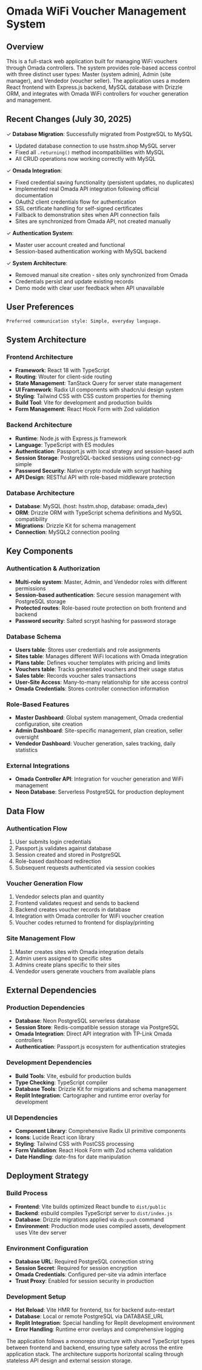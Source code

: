 # Omada WiFi Voucher Management System

## Overview

This is a full-stack web application built for managing WiFi vouchers through Omada controllers. The system provides role-based access control with three distinct user types: Master (system admin), Admin (site manager), and Vendedor (voucher seller). The application uses a modern React frontend with Express.js backend, MySQL database with Drizzle ORM, and integrates with Omada WiFi controllers for voucher generation and management.

## Recent Changes (July 30, 2025)

✓ **Database Migration**: Successfully migrated from PostgreSQL to MySQL
- Updated database connection to use hsstm.shop MySQL server
- Fixed all `.returning()` method incompatibilities with MySQL
- All CRUD operations now working correctly with MySQL

✓ **Omada Integration**: 
- Fixed credential saving functionality (persistent updates, no duplicates)
- Implemented real Omada API integration following official documentation
- OAuth2 client credentials flow for authentication
- SSL certificate handling for self-signed certificates
- Fallback to demonstration sites when API connection fails
- Sites are synchronized from Omada API, not created manually

✓ **Authentication System**: 
- Master user account created and functional
- Session-based authentication working with MySQL backend

✓ **System Architecture**: 
- Removed manual site creation - sites only synchronized from Omada
- Credentials persist and update existing records
- Demo mode with clear user feedback when API unavailable

## User Preferences

```
Preferred communication style: Simple, everyday language.
```

## System Architecture

### Frontend Architecture
- **Framework**: React 18 with TypeScript
- **Routing**: Wouter for client-side routing
- **State Management**: TanStack Query for server state management
- **UI Framework**: Radix UI components with shadcn/ui design system
- **Styling**: Tailwind CSS with CSS custom properties for theming
- **Build Tool**: Vite for development and production builds
- **Form Management**: React Hook Form with Zod validation

### Backend Architecture
- **Runtime**: Node.js with Express.js framework
- **Language**: TypeScript with ES modules
- **Authentication**: Passport.js with local strategy and session-based auth
- **Session Storage**: PostgreSQL-backed sessions using connect-pg-simple
- **Password Security**: Native crypto module with scrypt hashing
- **API Design**: RESTful API with role-based middleware protection

### Database Architecture
- **Database**: MySQL (host: hsstm.shop, database: omada_dev)
- **ORM**: Drizzle ORM with TypeScript schema definitions and MySQL compatibility
- **Migrations**: Drizzle Kit for schema management
- **Connection**: MySQL2 connection pooling

## Key Components

### Authentication & Authorization
- **Multi-role system**: Master, Admin, and Vendedor roles with different permissions
- **Session-based authentication**: Secure session management with PostgreSQL storage
- **Protected routes**: Role-based route protection on both frontend and backend
- **Password security**: Salted scrypt hashing for password storage

### Database Schema
- **Users table**: Stores user credentials and role assignments
- **Sites table**: Manages different WiFi locations with Omada integration
- **Plans table**: Defines voucher templates with pricing and limits
- **Vouchers table**: Tracks generated vouchers and their usage status
- **Sales table**: Records voucher sales transactions
- **User-Site Access**: Many-to-many relationship for site access control
- **Omada Credentials**: Stores controller connection information

### Role-Based Features
- **Master Dashboard**: Global system management, Omada credential configuration, site creation
- **Admin Dashboard**: Site-specific management, plan creation, seller oversight
- **Vendedor Dashboard**: Voucher generation, sales tracking, daily statistics

### External Integrations
- **Omada Controller API**: Integration for voucher generation and WiFi management
- **Neon Database**: Serverless PostgreSQL for production deployment

## Data Flow

### Authentication Flow
1. User submits login credentials
2. Passport.js validates against database
3. Session created and stored in PostgreSQL
4. Role-based dashboard redirection
5. Subsequent requests authenticated via session cookies

### Voucher Generation Flow
1. Vendedor selects plan and quantity
2. Frontend validates request and sends to backend
3. Backend creates voucher records in database
4. Integration with Omada controller for WiFi voucher creation
5. Voucher codes returned to frontend for display/printing

### Site Management Flow
1. Master creates sites with Omada integration details
2. Admin users assigned to specific sites
3. Admins create plans specific to their sites
4. Vendedor users generate vouchers from available plans

## External Dependencies

### Production Dependencies
- **Database**: Neon PostgreSQL serverless database
- **Session Store**: Redis-compatible session storage via PostgreSQL
- **Omada Integration**: Direct API integration with TP-Link Omada controllers
- **Authentication**: Passport.js ecosystem for authentication strategies

### Development Dependencies
- **Build Tools**: Vite, esbuild for production builds
- **Type Checking**: TypeScript compiler
- **Database Tools**: Drizzle Kit for migrations and schema management
- **Replit Integration**: Cartographer and runtime error overlay for development

### UI Dependencies
- **Component Library**: Comprehensive Radix UI primitive components
- **Icons**: Lucide React icon library
- **Styling**: Tailwind CSS with PostCSS processing
- **Form Validation**: React Hook Form with Zod schema validation
- **Date Handling**: date-fns for date manipulation

## Deployment Strategy

### Build Process
- **Frontend**: Vite builds optimized React bundle to `dist/public`
- **Backend**: esbuild compiles TypeScript server to `dist/index.js`
- **Database**: Drizzle migrations applied via `db:push` command
- **Environment**: Production mode uses compiled assets, development uses Vite dev server

### Environment Configuration
- **Database URL**: Required PostgreSQL connection string
- **Session Secret**: Required for session encryption
- **Omada Credentials**: Configured per-site via admin interface
- **Trust Proxy**: Enabled for session security in production

### Development Setup
- **Hot Reload**: Vite HMR for frontend, tsx for backend auto-restart
- **Database**: Local or remote PostgreSQL via DATABASE_URL
- **Replit Integration**: Special handling for Replit development environment
- **Error Handling**: Runtime error overlays and comprehensive logging

The application follows a monorepo structure with shared TypeScript types between frontend and backend, ensuring type safety across the entire application stack. The architecture supports horizontal scaling through stateless API design and external session storage.